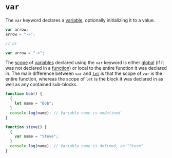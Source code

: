 # `var`

The `var` keyword declares a [variable](https://developer.mozilla.org/en-US/docs/Glossary/Variable), optionally initializing it to a value.
```javascript
var arrow;
arrow = "->";

// or

var arrow = "->";
```

The [scope](https://developer.mozilla.org/en-US/docs/Glossary/Scope) of [variables](https://developer.mozilla.org/en-US/docs/Glossary/Variable) declared using the `var` keyword is either [global](https://developer.mozilla.org/en-US/docs/Glossary/Global_scope) (if it was not declared in a [function](https://developer.mozilla.org/en-US/docs/Web/JavaScript/Guide/Functions)) or local to the entire function it was declared in. The main difference between `var` and [`let`](let.md) is that the scope of `var` is the entire function, whereas the scope of `let` is the block it was declared in as well as any contained sub-blocks.
```javascript
function bob() {
  {
    let name = "Bob";
  }
  console.log(name); // Variable name is undefined
}
```

```javascript
function steve() {
  {
    var name = "Steve";
  }
  console.log(name); // Variable name is defined, as "Steve"
}
```
